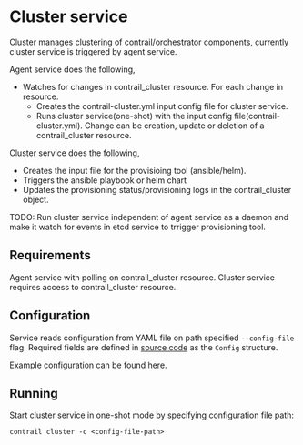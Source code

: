 # Cluster service

Cluster manages clustering of contrail/orchestrator components, currently cluster service
is triggered by agent service.

Agent service does the following,
* Watches for changes in contrail_cluster resource. For each change in resource.
    - Creates the contrail-cluster.yml input config file for cluster service.
    - Runs cluster service(one-shot) with the input config file(contrail-cluster.yml).
   Change can be creation, update or deletion of a contrail_cluster resource.

Cluster service does the following,
* Creates the input file for the provisioing tool (ansible/helm).
* Triggers the ansible playbook or helm chart
* Updates the provisioning status/provisioning logs in the contrail_cluster object.

TODO: Run cluster service independent of agent service as a daemon and make it watch for
      events in etcd service to trrigger provisioning tool.

## Requirements

Agent service with polling on contrail_cluster resource. 
Cluster service requires access to contrail_cluster resource.

## Configuration

Service reads configuration from YAML file on path specified `--config-file` flag.
Required fields are defined in [source code](../pkg/cluster/cluster.go) as the `Config` structure.

Example configuration can be found [here](../integration/contrail-cluster.yml).  

## Running


Start cluster service in one-shot mode by specifying configuration file path:

	contrail cluster -c <config-file-path>
